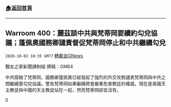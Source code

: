 ###  [:house:返回首頁](https://github.com/ourhimalayas/txt)
---

## Warroom 400：麗茲談中共與梵蒂岡要續約勾兌協議；蓬佩奧國務卿譴責督促梵蒂岡停止和中共繼續勾兌
`2020-10-02 10:35 GM77` [轉載自GNews](https://gnews.org/zh-hant/397721/)

戰友之家新聞譯制組
撰稿：GM64



中共腐蝕了梵蒂岡，國務卿蓬佩奧已經發起了強烈的外交攻勢譴責梵蒂岡與中共之間繼續簽勾兌協議。警告梵蒂岡如果繼續將會嚴重危害教廷的權威。現在是美國天主教徒與中國的天主教徒站在一起，然而梵蒂岡卻並沒有。

0

